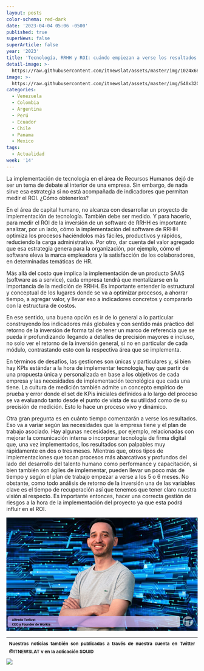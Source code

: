 ```yaml
---
layout: posts
color-schema: red-dark
date: '2023-04-04 05:06 -0500'
published: true
superNews: false
superArticle: false
year: '2023'
title: 'Tecnología, RRHH y ROI: cuándo empiezan a verse los resultados de la inversión'
detail-image: >-
  https://raw.githubusercontent.com/itnewslat/assets/master/img/1024x680/Alfredo-Terlizzi-g.jpg
image: >-
  https://raw.githubusercontent.com/itnewslat/assets/master/img/540x320/Alfredo-Terlizzi-p.jpg
categories:
  - Venezuela
  - Colombia
  - Argentina
  - Perú
  - Ecuador
  - Chile
  - Panama
  - Mexico
tags:
  - Actualidad
week: '14'
---
```

La implementación de tecnología en el área de Recursos Humanos dejó de ser un tema de debate al interior de una empresa. Sin embargo, de nada sirve esa estrategia si no está acompañada de indicadores que permitan medir el ROI. ¿Cómo obtenerlos?

En el área de capital humano, no alcanza con desarrollar un proyecto de implementación de tecnología. También debe ser medido. Y para hacerlo, para medir el ROI de la inversión de un software de RRHH es importante analizar, por un lado, cómo la implementación del software de RRHH optimiza los procesos haciéndolos más fáciles, productivos y rápidos, reduciendo la carga administrativa. Por otro, dar cuenta del valor agregado que esa estrategia genera para la organización, por ejemplo, cómo el software eleva la marca empleadora y la satisfacción de los colaboradores, en determinadas temáticas de HR.
 
Más allá del costo que implica la implementación de un producto SAAS (software as a service), cada empresa tendrá que mentalizarse en la importancia de la medición de RRHH. Es importante entender lo estructural y conceptual de los lugares donde se va a optimizar procesos, a ahorrar tiempo, a agregar valor, y llevar eso a indicadores concretos y compararlo con la estructura de costos. 
 
En ese sentido, una buena opción es ir de lo general a lo particular construyendo los indicadores más globales y con sentido más práctico del retorno de la inversión de forma tal de tener un marco de referencia que se pueda ir profundizando llegando a detalles de precisión mayores e incluso, no solo ver el retorno de la inversión general, si no en particular de cada módulo, contrastando esto con la respectiva área que se implementa.
 
En términos de desafíos, las gestiones son únicas y particulares y, si bien hay KPIs estándar a la hora de implementar tecnología, hay que partir de una propuesta única y personalizada en base a los objetivos de cada empresa y las necesidades de implementación tecnológica que cada una tiene. La cultura de medición también admite un concepto empírico de prueba y error donde el set de KPis iniciales definidos a lo largo del proceso se va evaluando tanto desde el punto de vista de su utilidad como de su precisión de medición. Esto lo hace un proceso vivo y dinámico. 
 
Otra gran pregunta es en cuánto tiempo comenzarán a verse los resultados. Eso va a variar según las necesidades que la empresa tiene y el plan de trabajo asociado. Hay algunas necesidades, por ejemplo, relacionadas con mejorar la comunicación interna o incorporar tecnología de firma digital que, una vez implementados, los resultados son palpables muy rápidamente en dos o tres meses. Mientras que, otros tipos de implementaciones que tocan procesos más abarcativos y profundos del lado del desarrollo del talento humano como performance y capacitación, si bien también son ágiles de implementar, pueden llevar un poco más de tiempo y según el plan de trabajo empezar a verse a los 5 o 6 meses. 
No obstante, como todo análisis de retorno de la inversión una de las variables clave es el tiempo de recuperación así que tenemos que tener claro nuestra visión al respecto. Es importante entonces, hacer una correcta gestión de riesgos a la hora de la implementación del proyecto ya que esta podrá influir en el ROI.

![](https://raw.githubusercontent.com/itnewslat/assets/master/img/540x320/Alfredo-Terlizzi-p.jpg)

<table style="height: 42px;" width="569">
<tbody>
<tr>
<td style="text-align: justify;"><sub><strong>Nuestras noticias también son publicadas a través de nuestra cuenta en Twitter <a href="https://twitter.com/itnewslat?lang=es">@ITNEWSLAT</a> y en la aplicación <a href="https://squidapp.co/en/">SQUID</a></strong></sub></td>
</tr>
</tbody>
</table>
<img src="https://tracker.metricool.com/c3po.jpg?hash=56f88a41e39ab42c063cc51676587a04"/>